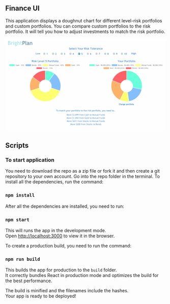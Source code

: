 
## Finance UI 

This application displays a doughnut chart for different level-risk portfolios and custom portfolios. You can compare custom portfolios to the risk portfolio. It will tell you how to adjust investments to match the risk portfolio.

![alt text](https://github.com/nehacp/finance-ui/blob/master/finance-ui-image.png "Finance-UI")

## Scripts

### To start application

You need to download the repo as a zip file or fork it and then create a git repository to your own account.  Go into the repo folder in the terminal. To install all the dependencies, run the command:

### `npm install`

After all the dependencies are installed, you need to run:

### `npm start`

This will runs the app in the development mode.<br>
Open [http://localhost:3000](http://localhost:3000) to view it in the browser.

To create a production build, you need to run the command:

### `npm run build`

This builds the app for production to the `build` folder.<br>
It correctly bundles React in production mode and optimizes the build for the best performance.

The build is minified and the filenames include the hashes.<br>
Your app is ready to be deployed!

